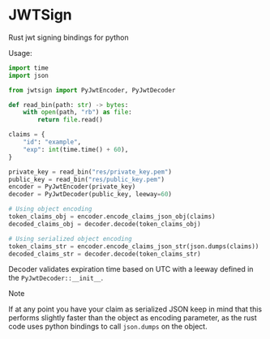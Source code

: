 # JWTSign

Rust jwt signing bindings for python

Usage:

```py
import time
import json

from jwtsign import PyJwtEncoder, PyJwtDecoder

def read_bin(path: str) -> bytes:
    with open(path, "rb") as file:
        return file.read()

claims = {
    "id": "example",
    "exp": int(time.time() + 60),
}

private_key = read_bin("res/private_key.pem")
public_key = read_bin("res/public_key.pem")
encoder = PyJwtEncoder(private_key)
decoder = PyJwtDecoder(public_key, leeway=60)

# Using object encoding
token_claims_obj = encoder.encode_claims_json_obj(claims)
decoded_claims_obj = decoder.decode(token_claims_obj)

# Using serialized object encoding
token_claims_str = encoder.encode_claims_json_str(json.dumps(claims))
decoded_claims_str = decoder.decode(token_claims_str)
```

Decoder validates expiration time based on UTC with a leeway defined in the `PyJwtDecoder::__init__`.

> [!NOTE]
> If at any point you have your claim as serialized JSON keep in mind that this performs slightly faster than the object as encoding parameter, as the rust code uses python bindings to call `json.dumps` on the object.
